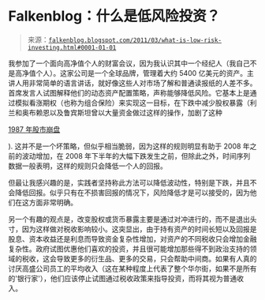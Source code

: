 <!--yml

类别：未分类

日期：2024-05-12 21:05:58

-->

# Falkenblog：什么是低风险投资？

> 来源：[`falkenblog.blogspot.com/2011/03/what-is-low-risk-investing.html#0001-01-01`](http://falkenblog.blogspot.com/2011/03/what-is-low-risk-investing.html#0001-01-01)

我参加了一个面向高净值个人的财富会议，因为我认识其中一个经纪人（我自己不是高净值个人）。这家公司是一个全球品牌，管理着大约 5400 亿美元的资产。主讲人用非常简单的语言讲话，就好像这些人对市场了解和普通读报纸的人差不多。首席发言人试图解释他们的动态资产配置策略，声称能够降低风险。它基本上是通过模拟看涨期权（也称为组合保险）来实现这一目标，在下跌中减少股权暴露（利兰和奥布赖恩以及鲁宾斯坦曾以大量资金做过这样的操作，加剧了这种

[1987 年股市崩盘](http://www.federalreserve.gov/pubs/feds/2007/200713/200713pap.pdf)

). 这并不是一个坏策略，但似乎相当脆弱，因为这样的规则明显有助于 2008 年之前的波动增加，在 2008 年下半年的大幅下跌发生之前，但除此之外，时间序列数据一般表明，这样的规则只会降低一个人的回报。

但最让我感兴趣的是，实践者坚持称此方法可以降低波动性，特别是下跌，并且不会降低回报。似乎只有在不损害回报的情况下，风险降低才是可以接受的，因为他们在这方面非常明确。

另一个有趣的观点是，改变股权或货币暴露主要是通过对冲进行的，而不是退出头寸，因为这样做对税收影响较小。这突显出，由于持有资产的时间长短以及回报是股息、资本收益还是利息而导致资金复杂性增加，对资产的不同税收只会增加金融复杂性。政府试图优惠他们喜欢的投资，并且很可能增加那些得不到政治支持的领域的税收，这会导致更多的衍生品、更多的交易，只会帮助中间商。如果有人真的讨厌高盛公司员工的平均收入（这在某种程度上代表了整个华尔街，如果不是所有的'银行家'），他们应该停止试图通过税收政策来指导投资，而将其视为普通收入。
